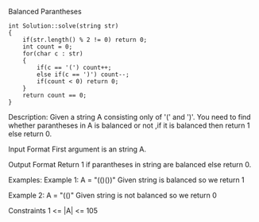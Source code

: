 Balanced Parantheses
```
int Solution::solve(string str)
{
    if(str.length() % 2 != 0) return 0;
    int count = 0;
    for(char c : str)
    {
        if(c == '(') count++;
        else if(c == ')') count--;
        if(count < 0) return 0;
    }
    return count == 0;
}
```

Description:
Given a string A consisting only of '(' and ')'.
You need to find whether parantheses in A is balanced or not ,if it is balanced then return 1 else return 0.

Input Format
First argument is an string A.

Output Format
Return 1 if parantheses in string are balanced else return 0.

Examples:
Example 1:
A = "(()())"
Given string is balanced so we return 1

Example 2:
A = "(()"
Given string is not balanced so we return 0

Constraints
1 <= |A| <= 105
